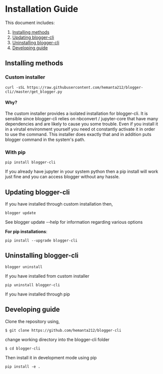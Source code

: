 # Installation Guide
This document includes:

1. [Installing methods](#Installing-methods)
2. [Updating blogger-cli](#Updating-blogger-cli)
3. [Uninstalling blogger-cli](#Uninstalling-blogger-cli)
4. [Developing guide](#Developing-guide)

## Installing methods

### Custom installer
```
curl -sSL https://raw.githubusercontent.com/hemanta212/blogger-cli//master/get_blogger.py
```

#### Why?
The custom installer provides a isolated installation for blogger-cli. It is sensible since blogger-cli relies on nbconvert / jupyter-core that have many dependencies and are likely to cause you some trouble.
Even if you install it in a virutal environment yourself you need ot constantly activate it in order to use the command. This installer does exactly that and in addition puts blogger command in the system's path.

### With pip
```
pip install blogger-cli
```
If you already have jupyter in your system python then a pip install will work just fine and you can access blogger without any hassle.


## Updating blogger-cli
If you have installed through custom installation then,
```
blogger update
```
See blogger update --help for information regarding various options

**For pip installations**:
```
pip install --upgrade blogger-cli
```


## Uninstalling blogger-cli
```
blogger uninstall
```
If you have installed from custom installer

```
pip uninstall blogger-cli
```
If you have installed through pip

## Developing guide
Clone the repository using,
```
$ git clone https://github.com/hemanta212/blogger-cli
```
change working directory into the blogger-cli folder
```
$ cd blogger-cli
```
Then install it in development mode using pip
```
pip install -e .
```
